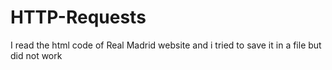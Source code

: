 # HTTP-Requests
I read the html code of Real Madrid website and i tried to save it in a file but did not work 
